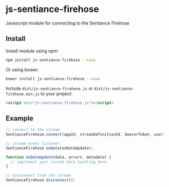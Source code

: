 # js-sentiance-firehose
Javascript module for connecting to the Sentiance Firehose

## Install
Install module using npm:
```bash
npm install js-sentiance-firehose --save
```

Or using bower:
```bash
bower install js-sentiance-firehose --save
```

Include `dist/js-sentiance-firehose.js` or `dist/js-sentiance-firehose.min.js` to your project:
```html
<script src="js-sentiance-firehose.js"></script>
```

## Example
```javascript
// connect to the stream
SentianceFirehose.connect(appId, streanDefinitionId, bearerToken, userIds);

// stream event listener
SentianceFirehose.onData(onDataUpdate);

function onDataUpdate(data, errors, metadata) {
  // implement your custom data handling here
}

// disconnect from the stream
SentianceFirehose.disconnect();
```